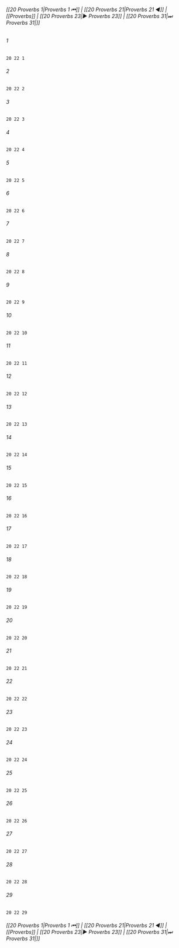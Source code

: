 
###### [[20 Proverbs 1|Proverbs 1 ⏮]] | [[20 Proverbs 21|Proverbs 21 ◀]] | [[Proverbs]] | [[20 Proverbs 23|▶ Proverbs 23]] | [[20 Proverbs 31|⏭ Proverbs 31|]]

###### 1
``` verse
20 22 1 
```
###### 2
``` verse
20 22 2 
```
###### 3
``` verse
20 22 3 
```
###### 4
``` verse
20 22 4 
```
###### 5
``` verse
20 22 5 
```
###### 6
``` verse
20 22 6 
```
###### 7
``` verse
20 22 7 
```
###### 8
``` verse
20 22 8 
```
###### 9
``` verse
20 22 9 
```
###### 10
``` verse
20 22 10 
```
###### 11
``` verse
20 22 11 
```
###### 12
``` verse
20 22 12 
```
###### 13
``` verse
20 22 13 
```
###### 14
``` verse
20 22 14 
```
###### 15
``` verse
20 22 15 
```
###### 16
``` verse
20 22 16 
```
###### 17
``` verse
20 22 17 
```
###### 18
``` verse
20 22 18 
```
###### 19
``` verse
20 22 19 
```
###### 20
``` verse
20 22 20 
```
###### 21
``` verse
20 22 21 
```
###### 22
``` verse
20 22 22 
```
###### 23
``` verse
20 22 23 
```
###### 24
``` verse
20 22 24 
```
###### 25
``` verse
20 22 25 
```
###### 26
``` verse
20 22 26 
```
###### 27
``` verse
20 22 27 
```
###### 28
``` verse
20 22 28 
```
###### 29
``` verse
20 22 29 
```

###### [[20 Proverbs 1|Proverbs 1 ⏮]] | [[20 Proverbs 21|Proverbs 21 ◀]] | [[Proverbs]] | [[20 Proverbs 23|▶ Proverbs 23]] | [[20 Proverbs 31|⏭ Proverbs 31|]]

